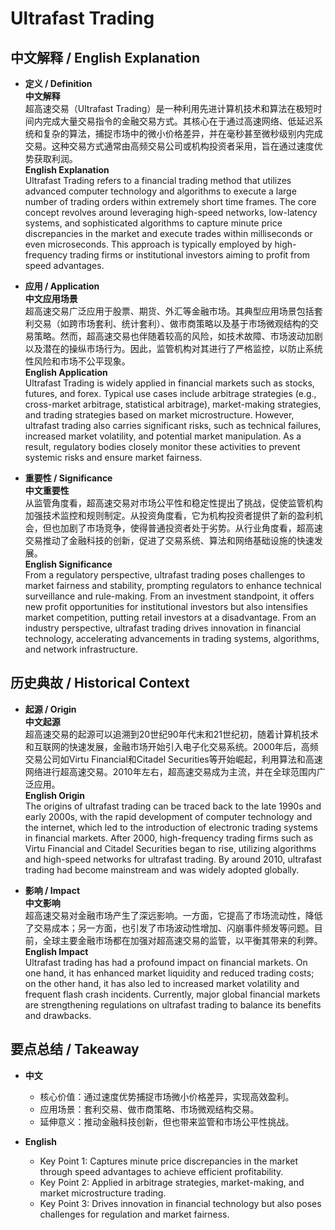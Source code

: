 # Ultrafast Trading

## 中文解释 / English Explanation

* **定义 / Definition**  
  **中文解释**  
  超高速交易（Ultrafast Trading）是一种利用先进计算机技术和算法在极短时间内完成大量交易指令的金融交易方式。其核心在于通过高速网络、低延迟系统和复杂的算法，捕捉市场中的微小价格差异，并在毫秒甚至微秒级别内完成交易。这种交易方式通常由高频交易公司或机构投资者采用，旨在通过速度优势获取利润。  
  **English Explanation**  
  Ultrafast Trading refers to a financial trading method that utilizes advanced computer technology and algorithms to execute a large number of trading orders within extremely short time frames. The core concept revolves around leveraging high-speed networks, low-latency systems, and sophisticated algorithms to capture minute price discrepancies in the market and execute trades within milliseconds or even microseconds. This approach is typically employed by high-frequency trading firms or institutional investors aiming to profit from speed advantages.

* **应用 / Application**  
  **中文应用场景**  
  超高速交易广泛应用于股票、期货、外汇等金融市场。其典型应用场景包括套利交易（如跨市场套利、统计套利）、做市商策略以及基于市场微观结构的交易策略。然而，超高速交易也伴随着较高的风险，如技术故障、市场波动加剧以及潜在的操纵市场行为。因此，监管机构对其进行了严格监控，以防止系统性风险和市场不公平现象。  
  **English Application**  
  Ultrafast Trading is widely applied in financial markets such as stocks, futures, and forex. Typical use cases include arbitrage strategies (e.g., cross-market arbitrage, statistical arbitrage), market-making strategies, and trading strategies based on market microstructure. However, ultrafast trading also carries significant risks, such as technical failures, increased market volatility, and potential market manipulation. As a result, regulatory bodies closely monitor these activities to prevent systemic risks and ensure market fairness.

* **重要性 / Significance**  
  **中文重要性**  
  从监管角度看，超高速交易对市场公平性和稳定性提出了挑战，促使监管机构加强技术监控和规则制定。从投资角度看，它为机构投资者提供了新的盈利机会，但也加剧了市场竞争，使得普通投资者处于劣势。从行业角度看，超高速交易推动了金融科技的创新，促进了交易系统、算法和网络基础设施的快速发展。  
  **English Significance**  
  From a regulatory perspective, ultrafast trading poses challenges to market fairness and stability, prompting regulators to enhance technical surveillance and rule-making. From an investment standpoint, it offers new profit opportunities for institutional investors but also intensifies market competition, putting retail investors at a disadvantage. From an industry perspective, ultrafast trading drives innovation in financial technology, accelerating advancements in trading systems, algorithms, and network infrastructure.

## 历史典故 / Historical Context

* **起源 / Origin**  
  **中文起源**  
  超高速交易的起源可以追溯到20世纪90年代末和21世纪初，随着计算机技术和互联网的快速发展，金融市场开始引入电子化交易系统。2000年后，高频交易公司如Virtu Financial和Citadel Securities等开始崛起，利用算法和高速网络进行超高速交易。2010年左右，超高速交易成为主流，并在全球范围内广泛应用。  
  **English Origin**  
  The origins of ultrafast trading can be traced back to the late 1990s and early 2000s, with the rapid development of computer technology and the internet, which led to the introduction of electronic trading systems in financial markets. After 2000, high-frequency trading firms such as Virtu Financial and Citadel Securities began to rise, utilizing algorithms and high-speed networks for ultrafast trading. By around 2010, ultrafast trading had become mainstream and was widely adopted globally.

* **影响 / Impact**  
  **中文影响**  
  超高速交易对金融市场产生了深远影响。一方面，它提高了市场流动性，降低了交易成本；另一方面，也引发了市场波动性增加、闪崩事件频发等问题。目前，全球主要金融市场都在加强对超高速交易的监管，以平衡其带来的利弊。  
  **English Impact**  
  Ultrafast trading has had a profound impact on financial markets. On one hand, it has enhanced market liquidity and reduced trading costs; on the other hand, it has also led to increased market volatility and frequent flash crash incidents. Currently, major global financial markets are strengthening regulations on ultrafast trading to balance its benefits and drawbacks.

## 要点总结 / Takeaway

* **中文**  
  - 核心价值：通过速度优势捕捉市场微小价格差异，实现高效盈利。  
  - 应用场景：套利交易、做市商策略、市场微观结构交易。  
  - 延伸意义：推动金融科技创新，但也带来监管和市场公平性挑战。  

* **English**  
  - Key Point 1: Captures minute price discrepancies in the market through speed advantages to achieve efficient profitability.  
  - Key Point 2: Applied in arbitrage strategies, market-making, and market microstructure trading.  
  - Key Point 3: Drives innovation in financial technology but also poses challenges for regulation and market fairness.